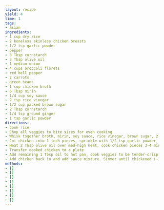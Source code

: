 ```yaml
---
layout: recipe
yield: 4
time: 1
tags:
- asian
ingredients:
- 1 cup dry rice
- 2 boneless skinless chicken breasts
- 1/2 tsp garlic powder
- pepper
- 3 Tbsp cornstarch
- 3 Tbsp olive oil
- 1 medium onion
- 4 cups broccoli florets
- red bell pepper
- 2 carrots
- green beans
- 1 cup chicken broth
- 6 Tbsp mirin
- 1/4 cup soy sauce
- 2 tsp rice vinegar
- 1/2 cup packed brown sugar
- 2 Tbsp cornstarch
- 1/4 tsp ground ginger
- 1 tsp garlic powder
directions:
- Cook rice
- Chop all veggies to bite sizes for even cooking
- Whisk together broth, mirin, soy sauce, rice vinegar, brown sugar, 2 Tbsp cornstarch, ginger, 1 tsp garlic powder
- Cut chicken into 1 inch pieces, sprinkle with 1/2 tsp garlic powder, black pepper, and 3 Tbsp cornstarch
- Heat 2 Tbsp olive oil over med-high heat, cook chicken pieces 3-4 minutes per side to brown and cook through
- Transfer cooked chicken to a plate
- Add remaining 1 Tbsp oil to hot pan, cook veggies to be tender-crisp
- Add chicken back in and add sauce mixture. Simmer until thickened (~1 min)
methods:
- []
- []
- []
- []
- []
- []
- []
- []
---
```

